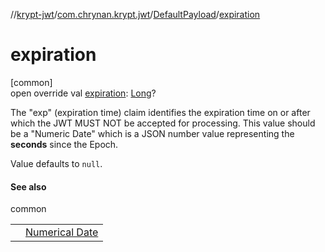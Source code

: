 //[krypt-jwt](../../../index.md)/[com.chrynan.krypt.jwt](../index.md)/[DefaultPayload](index.md)/[expiration](expiration.md)

# expiration

[common]\
open override val [expiration](expiration.md): [Long](https://kotlinlang.org/api/latest/jvm/stdlib/kotlin/-long/index.html)?

The &quot;exp&quot; (expiration time) claim identifies the expiration time on or after which the JWT MUST NOT be accepted for processing. This value should be a &quot;Numeric Date&quot; which is a JSON number value representing the **seconds** since the Epoch.

Value defaults to `null`.

#### See also

common

| | |
|---|---|
|  | [Numerical Date](https://www.rfc-editor.org/rfc/rfc7519#section-2) |
